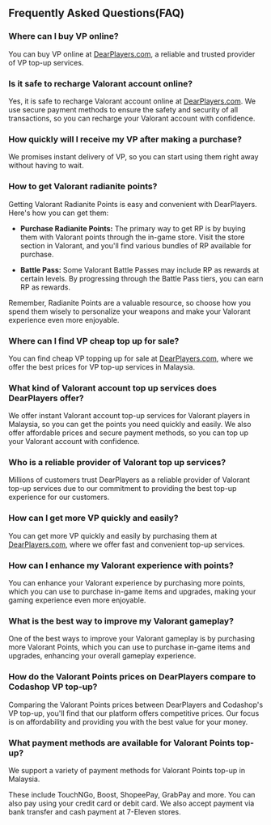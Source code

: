 ## Frequently Asked Questions(FAQ)

### Where can I buy VP online?
You can buy VP online at [DearPlayers.com](https://www.dearplayers.com/my/products/valorant), a reliable and trusted provider of VP top-up services.

### Is it safe to recharge Valorant account online?
Yes, it is safe to recharge Valorant account online at [DearPlayers.com](https://www.dearplayers.com). We use secure payment methods to ensure the safety and security of all transactions, so you can recharge your Valorant account with confidence.

### How quickly will I receive my VP after making a purchase?
We promises instant delivery of VP, so you can start using them right away without having to wait.

### How to get Valorant radianite points?
Getting Valorant Radianite Points is easy and convenient with DearPlayers. Here's how you can get them:

- **Purchase Radianite Points:** The primary way to get RP is by buying them with Valorant points through the in-game store. Visit the store section in Valorant, and you'll find various bundles of RP available for purchase.

- **Battle Pass:** Some Valorant Battle Passes may include RP as rewards at certain levels. By progressing through the Battle Pass tiers, you can earn RP as rewards.

Remember, Radianite Points are a valuable resource, so choose how you spend them wisely to personalize your weapons and make your Valorant experience even more enjoyable.

### Where can I find VP cheap top up for sale?
You can find cheap VP topping up for sale at [DearPlayers.com](https://www.dearplayers.com), where we offer the best prices for VP top-up services in Malaysia.

### What kind of Valorant account top up services does DearPlayers offer?
We offer instant Valorant account top-up services for Valorant players in Malaysia, so you can get the points you need quickly and easily. We also offer affordable prices and secure payment methods, so you can top up your Valorant account with confidence.

### Who is a reliable provider of Valorant top up services?
Millions of customers trust DearPlayers as a reliable provider of Valorant top-up services due to our commitment to providing the best top-up experience for our customers.

### How can I get more VP quickly and easily?
You can get more VP quickly and easily by purchasing them at [DearPlayers.com](https://ofplayer.com/my/products/valorant), where we offer fast and convenient top-up services.

### How can I enhance my Valorant experience with points?
You can enhance your Valorant experience by purchasing more points, which you can use to purchase in-game items and upgrades, making your gaming experience even more enjoyable.

### What is the best way to improve my Valorant gameplay?
One of the best ways to improve your Valorant gameplay is by purchasing more Valorant Points, which you can use to purchase in-game items and upgrades, enhancing your overall gameplay experience.

### How do the Valorant Points prices on DearPlayers compare to Codashop VP top-up?
Comparing the Valorant Points prices between DearPlayers and Codashop's VP top-up, you'll find that our platform offers competitive prices. Our focus is on affordability and providing you with the best value for your money.

### What payment methods are available for Valorant Points top-up?
We support a variety of payment methods for Valorant Points top-up in Malaysia.

These include TouchNGo, Boost, ShopeePay, GrabPay and more. You can also pay using your credit card or debit card. We also accept payment via bank transfer and cash payment at 7-Eleven stores.
